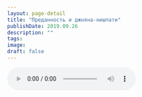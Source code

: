 ```yaml
---
layout: page-detail
title: "Преданность и джняна-нишпати"
publishDate: 2019.09.26
description: ""
tags:
image:
draft: false
---
```


<audio title="2019.09.26 - Преданность и джняна-нишпати.mp3" src="https://filer-api.advayta.org/v1.0/public/files/73673" controls=""></audio>

  
